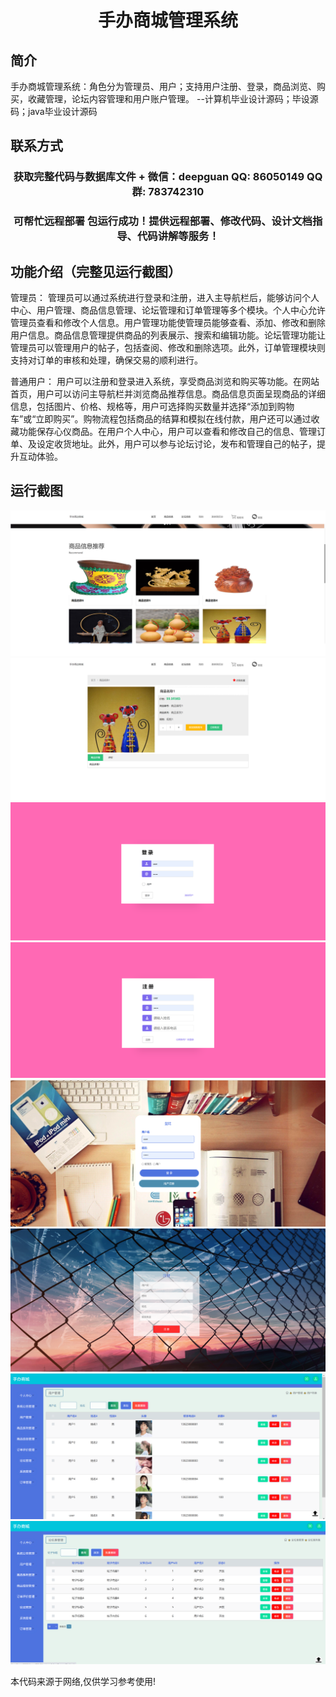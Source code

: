 <p><h1 align="center">手办商城管理系统</h1></p>

## 简介
手办商城管理系统：角色分为管理员、用户；支持用户注册、登录，商品浏览、购买，收藏管理，论坛内容管理和用户账户管理。    --计算机毕业设计源码；毕设源码；java毕业设计源码


## 联系方式
<p><h3 align="center">获取完整代码与数据库文件 + 微信：deepguan QQ: 86050149 QQ群: 783742310</h3></p>
<p><h3 align="center">可帮忙远程部署 包运行成功！提供远程部署、修改代码、设计文档指导、代码讲解等服务！</h3></p>

## 功能介绍（完整见运行截图）
管理员： 管理员可以通过系统进行登录和注册，进入主导航栏后，能够访问个人中心、用户管理、商品信息管理、论坛管理和订单管理等多个模块。个人中心允许管理员查看和修改个人信息。用户管理功能使管理员能够查看、添加、修改和删除用户信息。商品信息管理提供商品的列表展示、搜索和编辑功能。论坛管理功能让管理员可以管理用户的帖子，包括查阅、修改和删除选项。此外，订单管理模块则支持对订单的审核和处理，确保交易的顺利进行。

普通用户： 用户可以注册和登录进入系统，享受商品浏览和购买等功能。在网站首页，用户可以访问主导航栏并浏览商品推荐信息。商品信息页面呈现商品的详细信息，包括图片、价格、规格等，用户可选择购买数量并选择“添加到购物车”或“立即购买”。购物流程包括商品的结算和模拟在线付款，用户还可以通过收藏功能保存心仪商品。在用户个人中心，用户可以查看和修改自己的信息、管理订单、及设定收货地址。此外，用户可以参与论坛讨论，发布和管理自己的帖子，提升互动体验。


## 运行截图
![](imgs/588112-20230724112624273-755856118.png)
![](imgs/588112-20230724112629250-417632237.png)
![](imgs/588112-20230724112633141-670123614.png)
![](imgs/588112-20230724112636814-332247924.png)
![](imgs/588112-20230724112646795-1481761893.png)
![](imgs/588112-20230724112729945-747750846.png)
![](imgs/588112-20230724112734652-1554706118.png)
![](imgs/588112-20230724112739699-1119586020.png)

<p>本代码来源于网络,仅供学习参考使用!</p>

